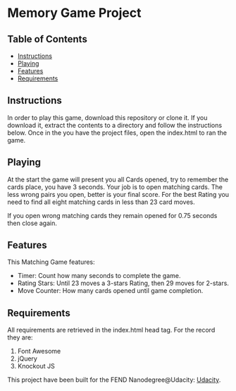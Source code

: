 # Memory Game Project

## Table of Contents

* [Instructions](#instructions)
* [Playing](#playing)
* [Features](#features)
* [Requirements](#requirements)

## Instructions

In order to play this game, download this repository or clone it. If you download it, extract the contents to a directory and follow the instructions below.
Once in the you have the project files, open the index.html to ran the game.

## Playing

At the start the game will present you all Cards opened, try to remember the cards place, you have 3 seconds. Your job is to open matching cards. The less wrong pairs you open, better is your final score. For the best Rating you need to find all eight matching cards in less than 23 card moves.

If you open wrong matching cards they remain opened for 0.75 seconds then close again.

## Features

This Matching Game features:

* Timer: Count how many seconds to complete the game.
* Rating Stars: Until 23 moves a 3-stars Rating, then 29 moves for 2-stars.
* Move Counter: How many cards opened until game completion.

## Requirements

All requirements are retrieved in the index.html head tag. For the record they are:
1) Font Awesome
2) jQuery
3) Knockout JS

This project have been built for the FEND Nanodegree@Udacity: [Udacity](https://udacity.com).
